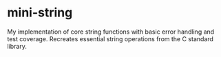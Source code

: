 # mini-string
My implementation of core string functions with basic error handling and test coverage. Recreates essential string operations from the C standard library.
